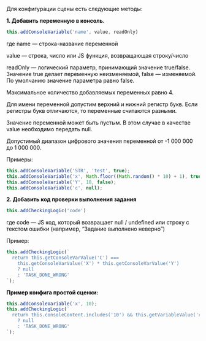 <p style="color: #000;">Для конфигурации сцены есть следующие методы:</p>
<p style="color: #000; font-weight: bold;">1. Добавить переменную в консоль.</p>

```javascript
this.addConsoleVariable('name', value, readOnly) 
```

<p style="color: #000;">где name — строка-название переменной</p>
<p style="color: #000;">value — строка, число или JS функция, возвращающая строку/число</p>
<p style="color: #000;">readOnly — логический параметр, принимающий значение true/false. Значение true делает переменную неизменяемой, false — изменяемой. По умолчанию значение параметра равно false.</p>
<p style="color: #000;">Максимальное количество добавляемых переменных равно 4. </p>
<p style="color: #000;">Для имени переменной допустим верхний и нижний регистр букв. Если регистры букв отличаются, то переменные считаются разными.</p>
<p style="color: #000;">Значение переменной может быть пустым. В этом случае в качестве value необходимо передать null.</p>
<p style="color: #000;">Допустимый диапазон цифрового значения переменной от -1 000 000 до 1 000 000.</p>
<p style="color: #000;">Примеры:</p>

```javascript
this.addConsoleVariable('STR', 'test', true);
this.addConsoleVariable('x', Math.floor((Math.random() * 10) + 1), true);
this.addConsoleVariable('Y', 10, false);
this.addConsoleVariable('c', null);
```

<p style="color: #000; font-weight: bold;">2.	Добавить код проверки выполнения задания </p>

```javascript
this.addCheckingLogic('code') 
```

<p style="color: #000;">где code — JS код, который возвращает null / undefined или строку с текстом ошибки (например, “Задание выполнено неверно”)</p>
<p style="color: #000;">Пример:</p>

```javascript
this.addCheckingLogic(`
  return this.getConsoleVarValue('C') ===
    this.getConsoleVarValue('X') * this.getConsoleVarValue('Y')
    ? null
    : 'TASK_DONE_WRONG'
`);
```

<p style="color: #000; font-weight: bold;">Пример конфига простой сценки:</p>

```javascript
this.addConsoleVariable('x', 10);
this.addCheckingLogic(`
  return this.consoleContent.includes('10') && this.getVariableValue('x') === 10
    ? null
    : 'TASK_DONE_WRONG'
`);
```
